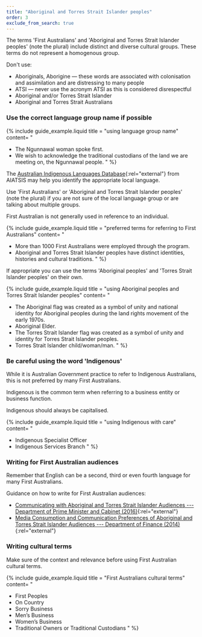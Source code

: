```yaml
---
title: "Aboriginal and Torres Strait Islander peoples"
order: 3
exclude_from_search: true
---
```


The terms 'First Australians' and 'Aboriginal and Torres Strait Islander peoples' (note the plural) include distinct and diverse cultural groups. These terms do not represent a homogenous group.

Don't use:

- Aboriginals, Aborigine — these words are associated with colonisation and assimilation and are distressing to many people
- ATSI — never use the acronym ATSI as this is considered disrespectful
- Aboriginal and/or Torres Strait Islander
- Aboriginal and Torres Strait Australians

### Use the correct language group name if possible

{% include guide_example.liquid
  title = "using language group name"
  content= "
- The Ngunnawal woman spoke first.
- We wish to acknowledge the traditional custodians of the land we are meeting on, the Ngunnawal people.
"
%}

The [Australian Indigenous Languages Database](http://austlang.aiatsis.gov.au/main.php){:rel="external"} from AIATSIS may help you identify the appropriate local language.

Use 'First Australians' or 'Aboriginal and Torres Strait Islander peoples' (note the plural) if you are not sure of the local language group or are talking about multiple groups.

First Australian is not generally used in reference to an individual.

{% include guide_example.liquid
  title = "preferred terms for referring to First Australians"
  content= "
- More than 1000 First Australians were employed through the program.
- Aboriginal and Torres Strait Islander peoples have distinct identities, histories and cultural traditions.
"
%}

If appropriate you can use the terms 'Aboriginal peoples' and 'Torres Strait Islander peoples' on their own.

{% include guide_example.liquid
  title = "using Aboriginal peoples and Torres Strait Islander peoples"
  content= "
- The Aboriginal flag was created as a symbol of unity and national identity for Aboriginal peoples during the land rights movement of the early 1970s.
- Aboriginal Elder.
- The Torres Strait Islander flag was created as a symbol of unity and identity for Torres Strait Islander peoples.
- Torres Strait Islander child/woman/man.
"
%}

### Be careful using the word 'Indigenous'

While it is Australian Government practice to refer to Indigenous Australians, this is not preferred by many First Australians.

Indigenous is the common term when referring to a business entity or business function.

Indigenous should always be capitalised.

{% include guide_example.liquid
  title = "using Indigenous with care"
  content= "
- Indigenous Specialist Officer
- Indigenous Services Branch
"
%}

### Writing for First Australian audiences

Remember that English can be a second, third or even fourth language for many First Australians.

Guidance on how to write for First Australian audiences:

- [Communicating with Aboriginal and Torres Strait Islander Audiences --- Department of Prime Minister and Cabinet (2016)](https://www.dpmc.gov.au/resource-centre/indigenous-affairs/communicating-aboriginal-and-torres-strait-islander-audiences){:rel="external"}
- [Media Consumption and Communication Preferences of Aboriginal and Torres Strait Islander Audiences --- Department of Finance (2014)](http://www.finance.gov.au/advertising/indigenous-communications-research/){:rel="external"}

### Writing cultural terms

Make sure of the context and relevance before using First Australian cultural terms.

{% include guide_example.liquid
  title = "First Australians cultural terms"
  content= "
- First Peoples
- On Country
- Sorry Business
- Men’s Business
- Women’s Business
- Traditional Owners or Traditional Custodians
"
%}
